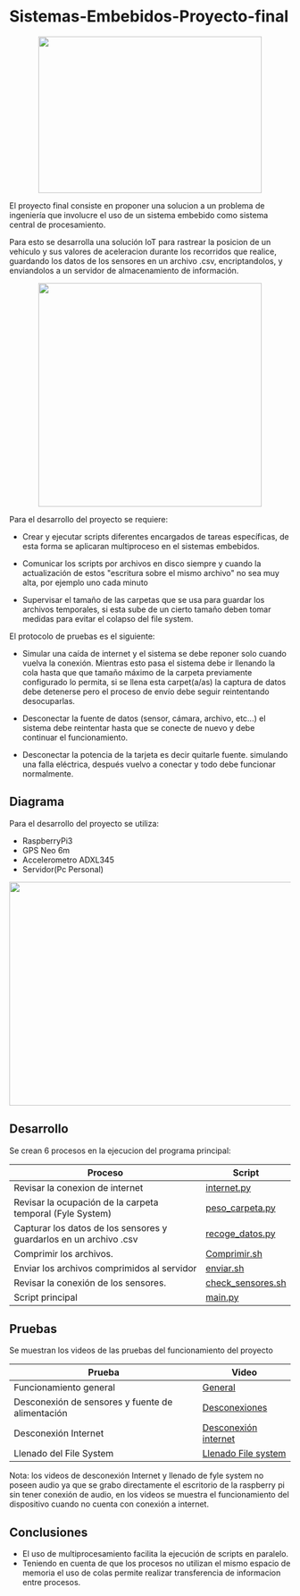# Sistemas-Embebidos-Proyecto-final

<p align="Center">
  <img width="400" height="280" src="https://user-images.githubusercontent.com/84221113/120844998-d0166800-c535-11eb-8224-03487d0d735f.png">
</p>

El proyecto final consiste en proponer una solucion a un problema de ingeniería que involucre el uso de un sistema embebido como sistema central de procesamiento.

Para esto se desarrolla una solución IoT para rastrear la posicion de un vehiculo y sus valores de aceleracion durante los recorridos que realice, guardando los datos de los sensores en un archivo .csv, encriptandolos, y enviandolos a un servidor de almacenamiento de información. 

<p align="center">
  <img width="400" height="400" src="https://user-images.githubusercontent.com/84221113/120840693-2bddf280-c530-11eb-9e73-0eb4891f7ace.png">
</p>


Para el desarrollo del proyecto se requiere:

- Crear y ejecutar scripts diferentes encargados de tareas específicas, de esta forma se aplicaran multiproceso en el sistemas embebidos.

- Comunicar los scripts por archivos en disco siempre y cuando la actualización de estos "escritura sobre el mismo archivo" no sea muy alta, por ejemplo uno cada minuto 

- Supervisar el tamaño de las carpetas que se usa para guardar los archivos temporales, si esta sube de un cierto tamaño deben tomar medidas para evitar el colapso del file system. 

El protocolo de pruebas es el siguiente:

- Simular una caída de internet y el sistema se debe reponer solo cuando vuelva la conexión. Mientras esto pasa el sistema debe ir llenando la cola hasta que que tamaño máximo de la carpeta previamente configurado lo permita, si se llena esta carpet(a/as) la captura de datos debe detenerse pero el proceso de envío debe seguir reintentando desocuparlas. 

- Desconectar la fuente de datos (sensor, cámara, archivo, etc...) el sistema debe reintentar hasta que se conecte de nuevo y debe continuar el funcionamiento.

- Desconectar la potencia de la tarjeta es decir quitarle fuente. simulando una falla eléctrica, después vuelvo a conectar y todo debe funcionar normalmente.

## Diagrama

Para el desarrollo del proyecto se utiliza:
- RaspberryPi3
- GPS Neo 6m
- Accelerometro ADXL345
- Servidor(Pc Personal)

<p align="center">
  <img width="600" height="400" src="https://user-images.githubusercontent.com/84221113/120865759-42964080-c554-11eb-902d-889f7eca7427.png">
</p>

## Desarrollo

Se crean 6 procesos en la ejecucion del programa principal:

| Proceso      | Script |
| ------------- | ------------- |
| Revisar la conexion de internet | [internet.py](https://github.com/marcolo-30/Sistemas-Embebidos-Proyecto-final/blob/main/internet.py) |
| Revisar la ocupación de la carpeta temporal (Fyle System) |[peso_carpeta.py](https://github.com/marcolo-30/Sistemas-Embebidos-Proyecto-final/blob/main/peso_carpeta.py) |
| Capturar los datos de los sensores y guardarlos en un archivo .csv | [recoge_datos.py](https://github.com/marcolo-30/Sistemas-Embebidos-Proyecto-final/blob/main/recoge_datos.py)  |
|Comprimir los archivos. | [Comprimir.sh](https://github.com/marcolo-30/Sistemas-Embebidos-Proyecto-final/blob/main/Comprimir.sh) |
| Enviar los archivos comprimidos al servidor | [enviar.sh](https://github.com/marcolo-30/Sistemas-Embebidos-Proyecto-final/blob/main/enviar.sh)  |
|Revisar la conexión de los sensores.| [check_sensores.sh](https://github.com/marcolo-30/Sistemas-Embebidos-Proyecto-final/blob/main/check_sensores.sh) |
| Script principal | [main.py](https://github.com/marcolo-30/Sistemas-Embebidos-Proyecto-final/blob/main/main.py)  |


## Pruebas

Se muestran los videos de las pruebas del funcionamiento del proyecto 

| Prueba      | Video |
| ------------- | ------------- |
| Funcionamiento general  | [General](https://www.youtube.com/watch?v=8SYreTL2sc0) |
| Desconexión de sensores y fuente de alimentación|[Desconexiones](https://www.youtube.com/watch?v=aT4Dv9etTH8) |
| Desconexión Internet | [Desconexión internet](https://www.youtube.com/watch?v=g9UHI5J2HCA)  |
| Llenado del File System | [Llenado File system](https://www.youtube.com/watch?v=vMP-sZkJT6s) |

Nota: los videos de desconexión Internet y llenado de fyle system no poseen audio ya que se grabo directamente el escritorio de la raspberry pi sin tener conexión de audio, en los videos se muestra el funcionamiento del dispositivo cuando no cuenta con conexión a internet. 

## Conclusiones 
- El uso de multiprocesamiento facilita la ejecución de scripts en paralelo.
- Teniendo en cuenta de que los procesos no utilizan el mismo espacio de memoria el uso de colas permite realizar transferencia de informacion entre procesos. 


